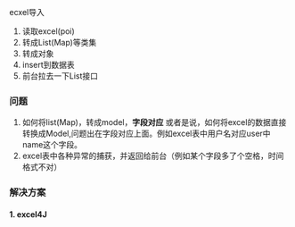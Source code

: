 ecxel导入
1. 读取excel(poi)
2. 转成List(Map)等类集
3. 转成对象
4. insert到数据表
5. 前台拉去一下List接口
  
### 问题
1. 如何将list(Map)，转成model，**字段对应**
或者是说，如何将excel的数据直接转换成Model,问题出在字段对应上面。例如excel表中用户名对应user中name这个字段。
2. excel表中各种异常的捕获，并返回给前台（例如某个字段多了个空格，时间格式不对）
### 解决方案
#### 1. excel4J
